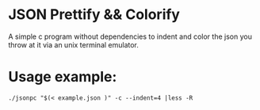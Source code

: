 # JSON Prettify && Colorify
A simple c program without dependencies to indent and color the json you throw at it via an unix terminal emulator.
# Usage example:
`./jsonpc "$(< example.json )" -c --indent=4 |less -R`
